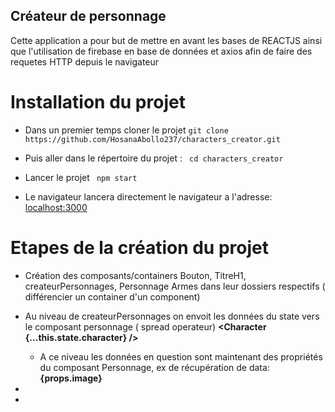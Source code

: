 ## Créateur de personnage 

Cette application a pour but de mettre en avant les bases de REACTJS ainsi que l'utilisation de firebase en base de données et axios afin de faire des requetes HTTP depuis le navigateur

# Installation du projet 

-   Dans un premier temps cloner le projet
    `git clone https://github.com/HosanaAbollo237/characters_creator.git`

-   Puis aller dans le répertoire du projet : 
    ` cd characters_creator`

-   Lancer le projet 
    ` npm start`

-   Le navigateur lancera directement le navigateur a l'adresse:  [localhost:3000](http://localhost:3000)

#   Etapes de la création du projet

-   Création des composants/containers Bouton, TitreH1, createurPersonnages, Personnage Armes dans leur dossiers respectifs ( différencier un container d'un component)

-   Au niveau de createurPersonnages on envoit les données du state vers le composant personnage ( spread operateur) **<Character {...this.state.character} />**
    -   A ce niveau les données en question sont maintenant des propriétés du        composant Personnage, ex de récupération de data: **<div>{props.image}</div>**

-   


-   